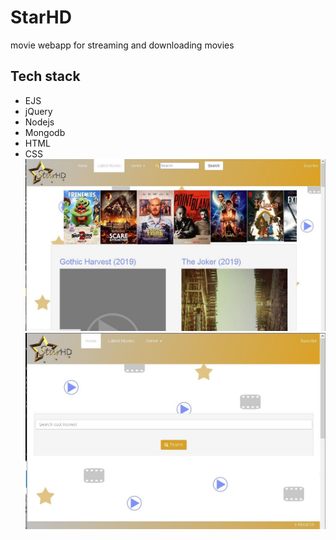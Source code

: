 # StarHD
movie webapp
for streaming and downloading movies
## Tech stack 
- EJS 
- jQuery 
- Nodejs
- Mongodb
- HTML
- CSS
![Image](STAR1.jpg)
![Image](STAR2.jpg)
